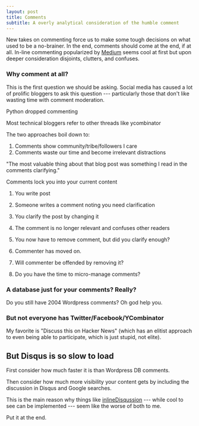 ```yaml
---
layout: post
title: Comments
subtitle: A overly analytical consideration of the humble comment
---
```


New takes on commenting force us to make some tough decisions on what used
to be a no-brainer. In the end, comments should come at the end, if at
all. In-line commenting popularized by [Medium][] seems cool at first but
upon deeper consideration disjoints, clutters, and confuses.

### Why comment at all?

This is the first question we should be asking. Social media has
caused a lot of prolific bloggers to ask this question ---
particularly those that don't like wasting time with comment
moderation.

Python dropped commenting

Most technical bloggers refer to other threads like ycombinator

The two approaches boil down to:

1. Comments show community/tribe/followers I care
1. Comments waste our time and become irrelevant distractions

"The most valuable thing about that blog post was something I read in
the comments clarifying."

Comments lock you into your current content

1. You write post
1. Someone writes a comment noting you need clarification
1. You clarify the post by changing it
1. The comment is no longer relevant and confuses other readers
1. You now have to remove comment, but did you clarify enough?
1. Commenter has moved on.
1. Will commenter be offended by removing it?

1. Do you have the time to micro-manage comments?


### A database just for your comments? Really?

Do you still have 2004 Wordpress comments? Oh god help you.

### But not everyone has Twitter/Facebook/YCombinator

My favorite is "Discuss this on Hacker News" (which has an elitist
approach to even being able to participate, which is just stupid, not
elite).

## But Disqus is so slow to load

First consider how much faster it is than Wordpress DB comments.

Then consider how much more visibility your content gets by including
the discussion in Disqus and Google searches.

This is the main reason why things like [inlineDisqussion][] --- while
cool to see can be implemented --- seem like the worse of both to me.

Put it at the end.

[Medium]: http://medium.com
[inlineDisqussion]: http://tsi.github.io/inlineDisqussions/
